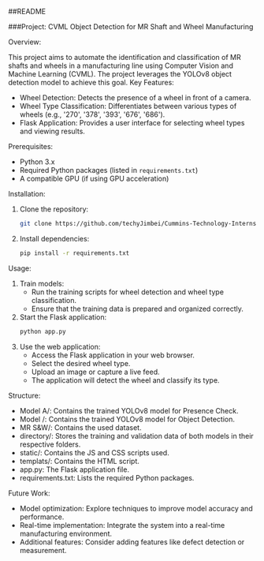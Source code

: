 ##README

###Project: CVML Object Detection for MR Shaft and Wheel Manufacturing

Overview:

This project aims to automate the identification and classification of MR shafts and wheels in a manufacturing line using Computer Vision and Machine Learning (CVML). The project leverages the YOLOv8 object detection model to achieve this goal.
Key Features:

* Wheel Detection: Detects the presence of a wheel in front of a camera.
* Wheel Type Classification: Differentiates between various types of wheels (e.g., '270', '378', '393', '676', '686').
* Flask Application: Provides a user interface for selecting wheel types and viewing results.

Prerequisites:

* Python 3.x
* Required Python packages (listed in `requirements.txt`)
* A compatible GPU (if using GPU acceleration)

Installation:

1. Clone the repository:
   ```bash
   git clone https://github.com/techyJimbei/Cummins-Technology-Internship
   ```
2. Install dependencies:
   ```bash
   pip install -r requirements.txt
   ```

Usage:

1. Train models:
   - Run the training scripts for wheel detection and wheel type classification.
   - Ensure that the training data is prepared and organized correctly.
2. Start the Flask application:
   ```bash
   python app.py
   ```
3. Use the web application:
   - Access the Flask application in your web browser.
   - Select the desired wheel type.
   - Upload an image or capture a live feed.
   - The application will detect the wheel and classify its type.

Structure:

* Model A/: Contains the trained YOLOv8 model for Presence Check.
* Model /: Contains the trained YOLOv8 model for Object Detection.
* MR S&W/: Contains the used dataset.
* directory/: Stores the training and validation data of both models in their respective folders.
* static/: Contains the JS and CSS scripts used.
* templats/: Contains the HTML script.
* app.py: The Flask application file.
* requirements.txt: Lists the required Python packages.

Future Work:

* Model optimization: Explore techniques to improve model accuracy and performance.
* Real-time implementation: Integrate the system into a real-time manufacturing environment.
* Additional features: Consider adding features like defect detection or measurement.



